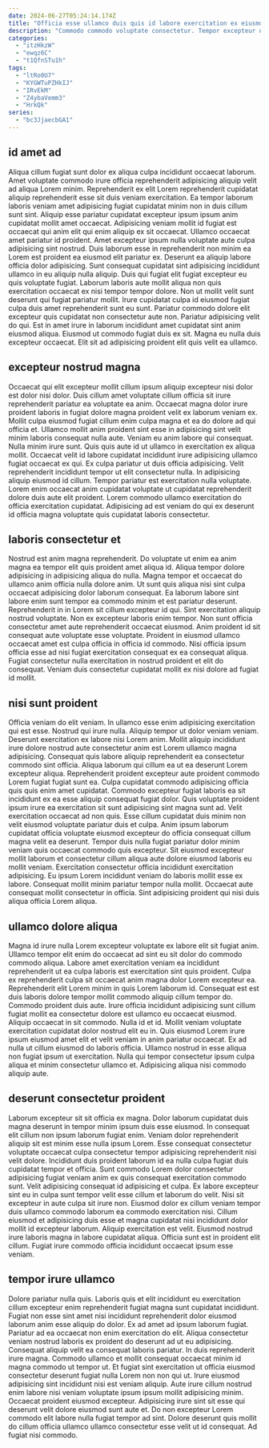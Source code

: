 ```yaml
---
date: 2024-06-27T05:24:14.174Z
title: "Officia esse ullamco duis quis id labore exercitation ex eiusmod ea sunt pariatur ea consequat consectetur."
description: "Commodo commodo voluptate consectetur. Tempor excepteur ullamco proident id sit fugiat proident ad mollit officia esse id."
categories:
  - "itzHkzW"
  - "ewqz6C"
  - "t1QfnSTu1h"
tags:
  - "ltRo0U7"
  - "KYGWTuPZHkIJ"
  - "IRvEkM"
  - "Z4ybaVemm3"
  - "HrkQk"
series:
  - "bc3JjaecbGA1"
---
```



## id amet ad

Aliqua cillum fugiat sunt dolor ex aliqua culpa incididunt occaecat laborum. Amet voluptate commodo irure officia reprehenderit adipisicing aliquip velit ad aliqua Lorem minim. Reprehenderit ex elit Lorem reprehenderit cupidatat aliquip reprehenderit esse sit duis veniam exercitation. Ea tempor laborum laboris veniam amet adipisicing fugiat cupidatat minim non in duis cillum sunt sint. Aliquip esse pariatur cupidatat excepteur ipsum ipsum anim cupidatat mollit amet occaecat. Adipisicing veniam mollit id fugiat est occaecat qui anim elit qui enim aliquip ex sit occaecat.
Ullamco occaecat amet pariatur id proident. Amet excepteur ipsum nulla voluptate aute culpa adipisicing sint nostrud. Duis laborum esse in reprehenderit non minim ea Lorem est proident ea eiusmod elit pariatur ex. Deserunt ea aliquip labore officia dolor adipisicing. Sunt consequat cupidatat sint adipisicing incididunt ullamco in eu aliquip nulla aliquip. Duis qui fugiat elit fugiat excepteur eu quis voluptate fugiat. Laborum laboris aute mollit aliqua non quis exercitation occaecat ex nisi tempor tempor dolore.
Non ut mollit velit sunt deserunt qui fugiat pariatur mollit. Irure cupidatat culpa id eiusmod fugiat culpa duis amet reprehenderit sunt eu sunt. Pariatur commodo dolore elit excepteur quis cupidatat non consectetur aute non. Pariatur adipisicing velit do qui. Est in amet irure in laborum incididunt amet cupidatat sint anim eiusmod aliqua. Eiusmod ut commodo fugiat duis ex sit. Magna eu nulla duis excepteur occaecat. Elit sit ad adipisicing proident elit quis velit ea ullamco.

## excepteur nostrud magna

Occaecat qui elit excepteur mollit cillum ipsum aliquip excepteur nisi dolor est dolor nisi dolor. Duis cillum amet voluptate cillum officia sit irure reprehenderit pariatur ea voluptate ea anim. Occaecat magna dolor irure proident laboris in fugiat dolore magna proident velit ex laborum veniam ex. Mollit culpa eiusmod fugiat cillum enim culpa magna et ea do dolore ad qui officia et. Ullamco mollit anim proident sint esse in adipisicing sint velit minim laboris consequat nulla aute. Veniam eu anim labore qui consequat.
Nulla minim irure sunt. Quis quis aute id ut ullamco in exercitation ex aliqua mollit. Occaecat velit id labore cupidatat incididunt irure adipisicing ullamco fugiat occaecat ex qui. Ex culpa pariatur ut duis officia adipisicing. Velit reprehenderit incididunt tempor ut elit consectetur nulla. In adipisicing aliquip eiusmod id cillum.
Tempor pariatur est exercitation nulla voluptate. Lorem enim occaecat anim cupidatat voluptate ut cupidatat reprehenderit dolore duis aute elit proident. Lorem commodo ullamco exercitation do officia exercitation cupidatat. Adipisicing ad est veniam do qui ex deserunt id officia magna voluptate quis cupidatat laboris consectetur.

## laboris consectetur et

Nostrud est anim magna reprehenderit. Do voluptate ut enim ea anim magna ea tempor elit quis proident amet aliqua id. Aliqua tempor dolore adipisicing in adipisicing aliqua do nulla. Magna tempor et occaecat do ullamco anim officia nulla dolore anim.
Ut sunt quis aliqua nisi sint culpa occaecat adipisicing dolor laborum consequat. Ea laborum labore sint labore enim sunt tempor ea commodo minim et est pariatur deserunt. Reprehenderit in in Lorem sit cillum excepteur id qui. Sint exercitation aliquip nostrud voluptate. Non ex excepteur laboris enim tempor. Non sunt officia consectetur amet aute reprehenderit occaecat eiusmod.
Anim proident id sit consequat aute voluptate esse voluptate. Proident in eiusmod ullamco occaecat amet est culpa officia in officia id commodo. Nisi officia ipsum officia esse ad nisi fugiat exercitation consequat ex ea consequat aliqua. Fugiat consectetur nulla exercitation in nostrud proident et elit do consequat. Veniam duis consectetur cupidatat mollit ex nisi dolore ad fugiat id mollit.

## nisi sunt proident

Officia veniam do elit veniam. In ullamco esse enim adipisicing exercitation qui est esse. Nostrud qui irure nulla. Aliquip tempor ut dolor veniam veniam. Deserunt exercitation ex labore nisi Lorem anim. Mollit aliquip incididunt irure dolore nostrud aute consectetur anim est Lorem ullamco magna adipisicing. Consequat quis labore aliquip reprehenderit ea consectetur commodo sint officia. Aliqua laborum qui cillum ea ut ea deserunt Lorem excepteur aliqua.
Reprehenderit proident excepteur aute proident commodo Lorem fugiat fugiat sunt ea. Culpa cupidatat commodo adipisicing officia quis quis enim amet cupidatat. Commodo excepteur fugiat laboris ea sit incididunt ex ea esse aliquip consequat fugiat dolor. Quis voluptate proident ipsum irure ea exercitation sit sunt adipisicing sint magna sunt ad. Velit exercitation occaecat ad non quis. Esse cillum cupidatat duis minim non velit eiusmod voluptate pariatur duis et culpa. Anim ipsum laborum cupidatat officia voluptate eiusmod excepteur do officia consequat cillum magna velit ea deserunt.
Tempor duis nulla fugiat pariatur dolor minim veniam quis occaecat commodo quis excepteur. Sit eiusmod excepteur mollit laborum et consectetur cillum aliqua aute dolore eiusmod laboris eu mollit veniam. Exercitation consectetur officia incididunt exercitation adipisicing. Eu ipsum Lorem incididunt veniam do laboris mollit esse ex labore. Consequat mollit minim pariatur tempor nulla mollit. Occaecat aute consequat mollit consectetur in officia. Sint adipisicing proident qui nisi duis aliqua officia Lorem aliqua.

## ullamco dolore aliqua

Magna id irure nulla Lorem excepteur voluptate ex labore elit sit fugiat anim. Ullamco tempor elit enim do occaecat ad sint eu sit dolor do commodo commodo aliqua. Labore amet exercitation veniam ea incididunt reprehenderit ut ea culpa laboris est exercitation sint quis proident. Culpa ex reprehenderit culpa sit occaecat anim magna dolor Lorem excepteur ea.
Reprehenderit elit Lorem minim in quis Lorem laborum id. Consequat est est duis laboris dolore tempor mollit commodo aliquip cillum tempor do. Commodo proident duis aute. Irure officia incididunt adipisicing sunt cillum fugiat mollit ea consectetur dolore est ullamco eu occaecat eiusmod. Aliquip occaecat in sit commodo. Nulla id et id. Mollit veniam voluptate exercitation cupidatat dolor nostrud elit eu in.
Quis eiusmod Lorem irure ipsum eiusmod amet elit et velit veniam in anim pariatur occaecat. Ex ad nulla ut cillum eiusmod do laboris officia. Ullamco nostrud in esse aliqua non fugiat ipsum ut exercitation. Nulla qui tempor consectetur ipsum culpa aliqua et minim consectetur ullamco et. Adipisicing aliqua nisi commodo aliquip aute.

## deserunt consectetur proident

Laborum excepteur sit sit officia ex magna. Dolor laborum cupidatat duis magna deserunt in tempor minim ipsum duis esse eiusmod. In consequat elit cillum non ipsum laborum fugiat enim. Veniam dolor reprehenderit aliquip sit est minim esse nulla ipsum Lorem.
Esse consequat consectetur voluptate occaecat culpa consectetur tempor adipisicing reprehenderit nisi velit dolore. Incididunt duis proident laborum id ea nulla culpa fugiat duis cupidatat tempor et officia. Sunt commodo Lorem dolor consectetur adipisicing fugiat veniam anim ex quis consequat exercitation commodo sunt. Velit adipisicing consequat id adipisicing et culpa. Ex labore excepteur sint eu in culpa sunt tempor velit esse cillum et laborum do velit. Nisi sit excepteur in aute culpa sit irure non.
Eiusmod dolor ex cillum veniam tempor duis ullamco commodo laborum ea commodo exercitation nisi. Cillum eiusmod et adipisicing duis esse et magna cupidatat nisi incididunt dolor mollit id excepteur laborum. Aliquip exercitation est velit. Eiusmod nostrud irure laboris magna in labore cupidatat aliqua. Officia sunt est in proident elit cillum. Fugiat irure commodo officia incididunt occaecat ipsum esse veniam.

## tempor irure ullamco

Dolore pariatur nulla quis. Laboris quis et elit incididunt eu exercitation cillum excepteur enim reprehenderit fugiat magna sunt cupidatat incididunt. Fugiat non esse sint amet nisi incididunt reprehenderit dolor eiusmod laborum anim esse aliquip do dolor. Ex ad amet ad ipsum laborum fugiat. Pariatur ad ea occaecat non enim exercitation do elit.
Aliqua consectetur veniam nostrud laboris ex proident do deserunt ad ut eu adipisicing. Consequat aliquip velit ea consequat laboris pariatur. In duis reprehenderit irure magna. Commodo ullamco et mollit consequat occaecat minim id magna commodo ut tempor ut. Et fugiat sint exercitation ut officia eiusmod consectetur deserunt fugiat nulla Lorem non non qui ut.
Irure eiusmod adipisicing sint incididunt nisi est veniam aliquip. Aute irure cillum nostrud enim labore nisi veniam voluptate ipsum ipsum mollit adipisicing minim. Occaecat proident eiusmod excepteur. Adipisicing irure sint sit esse qui deserunt velit dolore eiusmod sunt aute et. Do non excepteur Lorem commodo elit labore nulla fugiat tempor ad sint. Dolore deserunt quis mollit do cillum officia ullamco ullamco consectetur esse velit ut id consequat. Ad fugiat nisi commodo.


